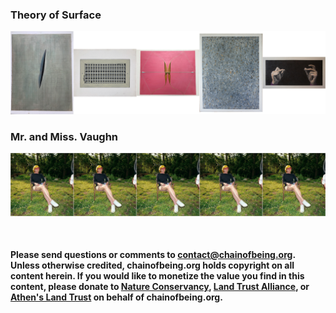 ### Theory of Surface
<a href="./surfaceArt/surfaceArt"> <img src="./tiles/surfaceArtTiles.jpg"> </a>

### Mr. and Miss. Vaughn
<a href="./mmVaughn/mmVaughn"> <img src="./tiles/mmVaughnTile.jpg"> </a>

<p> <br /> </p>

#### Please send questions or comments to <contact@chainofbeing.org>.  Unless otherwise credited, chainofbeing.org holds copyright on all content herein.  If you would like to monetize the value you find in this content, please donate to [Nature Conservancy](support.nature.org), [Land Trust Alliance](donate.ita.org), or [Athen's Land Trust](connect.clickandpledge.com/w/Form/0d8d085d-92e9-4d3e-9d93-0052b950471b?637236895579056391) on behalf of chainofbeing.org. 

